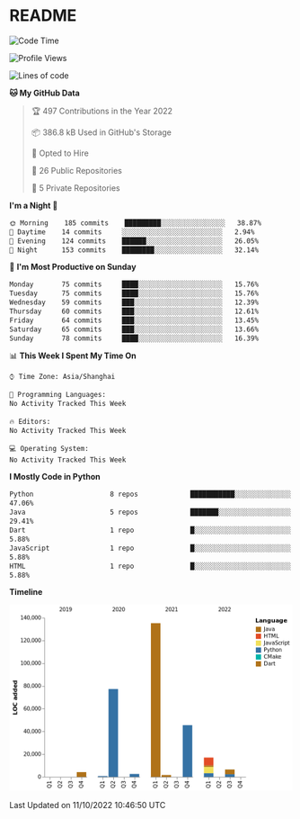 # README

<!--START_SECTION:waka-->
![Code Time](http://img.shields.io/badge/Code%20Time-0%20secs-blue)

![Profile Views](http://img.shields.io/badge/Profile%20Views-0-blue)

![Lines of code](https://img.shields.io/badge/From%20Hello%20World%20I%27ve%20Written-291%20Thousand%20lines%20of%20code-blue)

**🐱 My GitHub Data** 

> 🏆 497 Contributions in the Year 2022
 > 
> 📦 386.8 kB Used in GitHub's Storage 
 > 
> 💼 Opted to Hire
 > 
> 📜 26 Public Repositories 
 > 
> 🔑 5 Private Repositories  
 > 
**I'm a Night 🦉** 

```text
🌞 Morning    185 commits    █████████░░░░░░░░░░░░░░░░   38.87% 
🌆 Daytime    14 commits     ░░░░░░░░░░░░░░░░░░░░░░░░░   2.94% 
🌃 Evening    124 commits    ██████░░░░░░░░░░░░░░░░░░░   26.05% 
🌙 Night      153 commits    ████████░░░░░░░░░░░░░░░░░   32.14%

```
📅 **I'm Most Productive on Sunday** 

```text
Monday       75 commits     ████░░░░░░░░░░░░░░░░░░░░░   15.76% 
Tuesday      75 commits     ████░░░░░░░░░░░░░░░░░░░░░   15.76% 
Wednesday    59 commits     ███░░░░░░░░░░░░░░░░░░░░░░   12.39% 
Thursday     60 commits     ███░░░░░░░░░░░░░░░░░░░░░░   12.61% 
Friday       64 commits     ███░░░░░░░░░░░░░░░░░░░░░░   13.45% 
Saturday     65 commits     ███░░░░░░░░░░░░░░░░░░░░░░   13.66% 
Sunday       78 commits     ████░░░░░░░░░░░░░░░░░░░░░   16.39%

```


📊 **This Week I Spent My Time On** 

```text
⌚︎ Time Zone: Asia/Shanghai

💬 Programming Languages: 
No Activity Tracked This Week

🔥 Editors: 
No Activity Tracked This Week

💻 Operating System: 
No Activity Tracked This Week

```

**I Mostly Code in Python** 

```text
Python                   8 repos             ███████████░░░░░░░░░░░░░░   47.06% 
Java                     5 repos             ███████░░░░░░░░░░░░░░░░░░   29.41% 
Dart                     1 repo              █░░░░░░░░░░░░░░░░░░░░░░░░   5.88% 
JavaScript               1 repo              █░░░░░░░░░░░░░░░░░░░░░░░░   5.88% 
HTML                     1 repo              █░░░░░░░░░░░░░░░░░░░░░░░░   5.88%

```


**Timeline**

![Chart not found](https://raw.githubusercontent.com/XeonHis/XeonHis/main/charts/bar_graph.png) 


 Last Updated on 11/10/2022 10:46:50 UTC
<!--END_SECTION:waka-->
